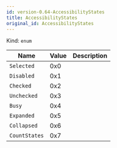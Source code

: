 ```yaml
---
id: version-0.64-AccessibilityStates
title: AccessibilityStates
original_id: AccessibilityStates
---
```


Kind: `enum`

| Name |  Value | Description |
|--|--|--|
|`Selected` | 0x0  |  |
|`Disabled` | 0x1  |  |
|`Checked` | 0x2  |  |
|`Unchecked` | 0x3  |  |
|`Busy` | 0x4  |  |
|`Expanded` | 0x5  |  |
|`Collapsed` | 0x6  |  |
|`CountStates` | 0x7  |  |
